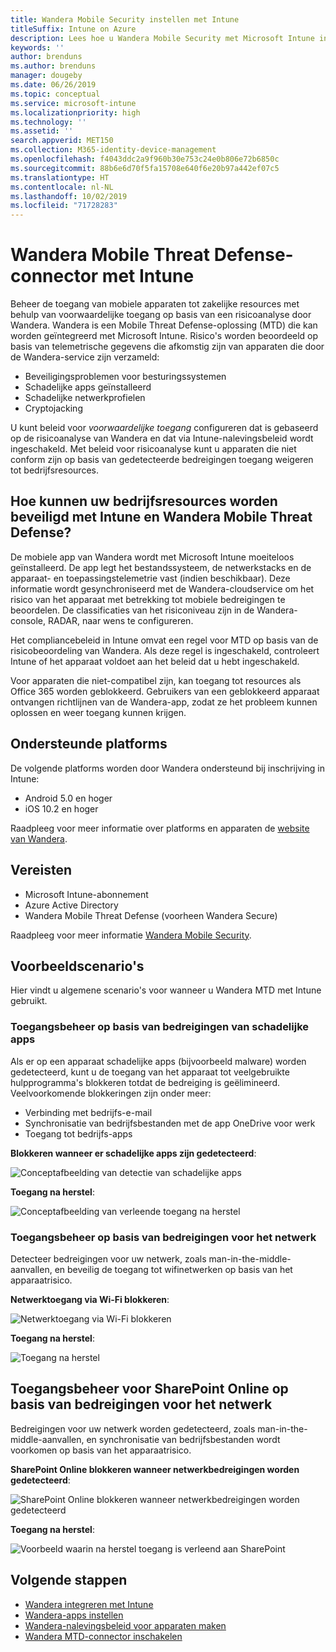 ```yaml
---
title: Wandera Mobile Security instellen met Intune
titleSuffix: Intune on Azure
description: Lees hoe u Wandera Mobile Security met Microsoft Intune instelt om de toegang van mobiele apparaten tot uw bedrijfsresources te beheren.
keywords: ''
author: brenduns
ms.author: brenduns
manager: dougeby
ms.date: 06/26/2019
ms.topic: conceptual
ms.service: microsoft-intune
ms.localizationpriority: high
ms.technology: ''
ms.assetid: ''
search.appverid: MET150
ms.collection: M365-identity-device-management
ms.openlocfilehash: f4043ddc2a9f960b30e753c24e0b806e72b6850c
ms.sourcegitcommit: 88b6e6d70f5fa15708e640f6e20b97a442ef07c5
ms.translationtype: HT
ms.contentlocale: nl-NL
ms.lasthandoff: 10/02/2019
ms.locfileid: "71728283"
---
```

# <a name="wandera-mobile-threat-defense-connector-with-intune"></a>Wandera Mobile Threat Defense-connector met Intune  

Beheer de toegang van mobiele apparaten tot zakelijke resources met behulp van voorwaardelijke toegang op basis van een risicoanalyse door Wandera. Wandera is een Mobile Threat Defense-oplossing (MTD) die kan worden geïntegreerd met Microsoft Intune.  Risico's worden beoordeeld op basis van telemetrische gegevens die afkomstig zijn van apparaten die door de Wandera-service zijn verzameld:
- Beveiligingsproblemen voor besturingssystemen
- Schadelijke apps geïnstalleerd
- Schadelijke netwerkprofielen
- Cryptojacking

U kunt beleid voor *voorwaardelijke toegang* configureren dat is gebaseerd op de risicoanalyse van Wandera en dat via Intune-nalevingsbeleid wordt ingeschakeld. Met beleid voor risicoanalyse kunt u apparaten die niet conform zijn op basis van gedetecteerde bedreigingen toegang weigeren tot bedrijfsresources.  


## <a name="how-do-intune-and-wandera-mobile-threat-defense-help-protect-your-company-resources"></a>Hoe kunnen uw bedrijfsresources worden beveiligd met Intune en Wandera Mobile Threat Defense?  

De mobiele app van Wandera wordt met Microsoft Intune moeiteloos geïnstalleerd. De app legt het bestandssysteem, de netwerkstacks en de apparaat- en toepassingstelemetrie vast (indien beschikbaar). Deze informatie wordt gesynchroniseerd met de Wandera-cloudservice om het risico van het apparaat met betrekking tot mobiele bedreigingen te beoordelen. De classificaties van het risiconiveau zijn in de Wandera-console, RADAR, naar wens te configureren.

Het compliancebeleid in Intune omvat een regel voor MTD op basis van de risicobeoordeling van Wandera. Als deze regel is ingeschakeld, controleert Intune of het apparaat voldoet aan het beleid dat u hebt ingeschakeld.

Voor apparaten die niet-compatibel zijn, kan toegang tot resources als Office 365 worden geblokkeerd. Gebruikers van een geblokkeerd apparaat ontvangen richtlijnen van de Wandera-app, zodat ze het probleem kunnen oplossen en weer toegang kunnen krijgen.

## <a name="supported-platforms"></a>Ondersteunde platforms  

De volgende platforms worden door Wandera ondersteund bij inschrijving in Intune:

- Android 5.0 en hoger  
- iOS 10.2 en hoger  

Raadpleeg voor meer informatie over platforms en apparaten de [website van Wandera](https://www.wandera.com/why-wandera/features/device-support/).

## <a name="prerequisites"></a>Vereisten  

- Microsoft Intune-abonnement  
- Azure Active Directory  
- Wandera Mobile Threat Defense (voorheen Wandera Secure)  

Raadpleeg voor meer informatie [Wandera Mobile Security](https://www.wandera.com/mobile-security/).
 
## <a name="sample-scenarios"></a>Voorbeeldscenario's

Hier vindt u algemene scenario's voor wanneer u Wandera MTD met Intune gebruikt.

### <a name="control-access-based-on-threats-from-malicious-apps"></a>Toegangsbeheer op basis van bedreigingen van schadelijke apps  

Als er op een apparaat schadelijke apps (bijvoorbeeld malware) worden gedetecteerd, kunt u de toegang van het apparaat tot veelgebruikte hulpprogramma's blokkeren totdat de bedreiging is geëlimineerd. Veelvoorkomende blokkeringen zijn onder meer:  
- Verbinding met bedrijfs-e-mail  
- Synchronisatie van bedrijfsbestanden met de app OneDrive voor werk  
- Toegang tot bedrijfs-apps  

**Blokkeren wanneer er schadelijke apps zijn gedetecteerd**:

![Conceptafbeelding van detectie van schadelijke apps](./media/wandera-mtd-connector/wandera-malicious-apps-blocked.png)  

**Toegang na herstel**: 

![Conceptafbeelding van verleende toegang na herstel](./media/wandera-mtd-connector/wandera-malicious-apps-unblocked.png)


### <a name="control-access-based-on-threat-to-network"></a>Toegangsbeheer op basis van bedreigingen voor het netwerk  

Detecteer bedreigingen voor uw netwerk, zoals man-in-the-middle-aanvallen, en beveilig de toegang tot wifinetwerken op basis van het apparaatrisico.  

**Netwerktoegang via Wi-Fi blokkeren**:  

![Netwerktoegang via Wi-Fi blokkeren](./media/wandera-mtd-connector/wandera-network-wifi-blocked.png)

**Toegang na herstel**:  

![Toegang na herstel](./media/wandera-mtd-connector/wandera-network-wifi-unblocked.png)  

## <a name="control-access-to-sharepoint-online-based-on-threat-to-network"></a>Toegangsbeheer voor SharePoint Online op basis van bedreigingen voor het netwerk

Bedreigingen voor uw netwerk worden gedetecteerd, zoals man-in-the-middle-aanvallen, en synchronisatie van bedrijfsbestanden wordt voorkomen op basis van het apparaatrisico.

**SharePoint Online blokkeren wanneer netwerkbedreigingen worden gedetecteerd**:  

![SharePoint Online blokkeren wanneer netwerkbedreigingen worden gedetecteerd](./media/wandera-mtd-connector/wandera-network-spo-blocked.png)  


**Toegang na herstel**:  

![Voorbeeld waarin na herstel toegang is verleend aan SharePoint](./media/wandera-mtd-connector/wandera-network-spo-unblocked.png)  

## <a name="next-steps"></a>Volgende stappen

- [Wandera integreren met Intune](wandera-mtd-connector-integration.md)
- [Wandera-apps instellen](mtd-apps-ios-app-configuration-policy-add-assign.md)
- [Wandera-nalevingsbeleid voor apparaten maken](mtd-device-compliance-policy-create.md)
- [Wandera MTD-connector inschakelen](mtd-connector-enable.md)